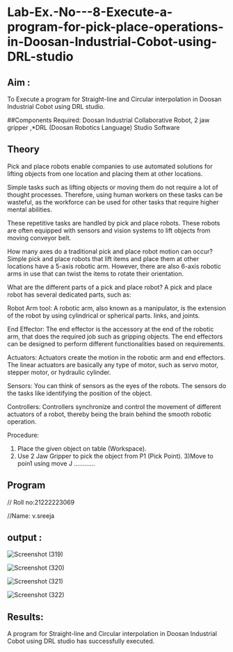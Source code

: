 # Lab-Ex.-No---8-Execute-a-program-for-pick-place-operations-in-Doosan-Industrial-Cobot-using-DRL-studio
## Aim :
To Execute a program for Straight-line and Circular interpolation in Doosan Industrial Cobot using DRL studio.

##Components Required: Doosan Industrial Collaborative Robot, 2 jaw gripper ,*DRL (Doosan Robotics Language) Studio Software


## Theory 
Pick and place robots enable companies to use automated solutions for lifting objects from one location and placing them at other locations.

Simple tasks such as lifting objects or moving them do not require a lot of thought processes. Therefore, using human workers on these tasks can be wasteful, as the workforce can be used for other tasks that require higher mental abilities.

These repetitive tasks are handled by pick and place robots. These robots are often equipped with sensors and vision systems to lift objects from moving conveyor belt.

How many axes do a traditional pick and place robot motion can occur?
Simple pick and place robots that lift items and place them at other locations have a 5-axis robotic arm. However, there are also 6-axis robotic arms in use that can twist the items to rotate their orientation.

What are the different parts of a pick and place robot?
A pick and place robot has several dedicated parts, such as:

Robot Arm tool: A robotic arm, also known as a manipulator, is the extension of the robot by using cylindrical or spherical parts. links, and joints.

End Effector: The end effector is the accessory at the end of the robotic arm, that does the required job such as gripping objects. The end effectors can be designed to perform different functionalities based on requirements.

Actuators: Actuators create the motion in the robotic arm and end effectors. The linear actuators are basically any type of motor, such as servo motor, stepper motor, or hydraulic cylinder.

Sensors: You can think of sensors as the eyes of the robots. The sensors do the tasks like identifying the position of the object.

Controllers: Controllers synchronize and control the movement of different actuators of a robot, thereby being the brain behind the smooth robotic operation.



Procedure:


1) Place the given object on table (Workspace).
2) Use 2 Jaw Gripper to pick the object from P1 (Pick Point). 
3)Move to poin1 using move J
............


## Program 
// Roll no:21222223069

//Name:
v.sreeja

## output : 
![Screenshot (319)](https://github.com/VelasiriSreeja/Lab-Ex.-No---8-Execute-a-program-for-pick-place-operations-in-Doosan-Industrial-Cobot-using-DRL-st/assets/118344328/538429f6-8a96-4cd6-adc9-9014632c5480)

![Screenshot (320)](https://github.com/VelasiriSreeja/Lab-Ex.-No---8-Execute-a-program-for-pick-place-operations-in-Doosan-Industrial-Cobot-using-DRL-st/assets/118344328/bdc9fbb6-91c8-4194-92c5-f6df4e77b423)

![Screenshot (321)](https://github.com/VelasiriSreeja/Lab-Ex.-No---8-Execute-a-program-for-pick-place-operations-in-Doosan-Industrial-Cobot-using-DRL-st/assets/118344328/f9bb28ff-a6e0-4471-9bfd-058e6b8d06d1)

![Screenshot (322)](https://github.com/VelasiriSreeja/Lab-Ex.-No---8-Execute-a-program-for-pick-place-operations-in-Doosan-Industrial-Cobot-using-DRL-st/assets/118344328/c7f397ad-f5f7-4631-a9f3-5807d40c01f6)

## Results: 

 A program for Straight-line and Circular interpolation in Doosan Industrial Cobot using DRL studio has successfully executed.



